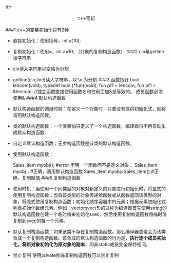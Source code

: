 ##<center>c++笔记</center>  
###1.c++的变量初始化只有2种  
- 直接初始化：使用括号，int a(10);
- 复制初始化：使用=，int a=10;  （对象的复制构造函数）
###2.cin与getline读字符串  
- cin读入字符串以空格为分割
- getline(cin,line)读入字符串，以‘\n’为分割
###3.函数指针
bool lencom(void);
typedef bool (*fun)(void);
fun pf1 = lencom;
fun pf1 = &lencom; //独立函数直接使用函数名和在前面加&是等效的。
成员函数必须使用&
###4.默认构造函数
- 默认构造函数的调用时机：在定义一个对象时，只要没有提供初始化式，就将调用默认构造函数。
- 类的默认构造函数：一个类哪怕只定义了一个构造函数，编译器将不再自动生成默认构造函数
- 自定义默认构造函数：无参构造函数是该类的默认构造函数。
- 使用默认构造函数：

	Sales_item myobj();  #error  申明一个函数而不是定义对象；
	Sales_item myobj；#正确，调用默认构造函数
	Sales_item myobj=Sales_item();#正确，复制赋值
###5.复制构造函数
- 使用时机：当使用一个同类型的对象对新定义的对象进行初始化时，将显式的使用复制构造函数；当将该类型的对象传递给函数或从函数返回该类型的对象，将隐式使用复制构造函数；初始化顺序容器中的元素；根据元素初始化式列表初始化数组元素。例如：vector<string>svec(5)的过程为编译器首先使用string的默认构造函数创建一个临时值来初始化svec，然后使用复制构造函数将临时值复制到svec的每一个元素。
- 默认复制构造函数：如果该类不存在复制构造函数，那么编译器总是会为该类合成一个复制构造函数。该合成的默认构造函数的行为是，**执行逐个成员初始化，将新对象初始化为原对象的副本**，即非static成员完全保持相同。
- 禁止复制 使用private修饰复制构造函数可以禁止复制
